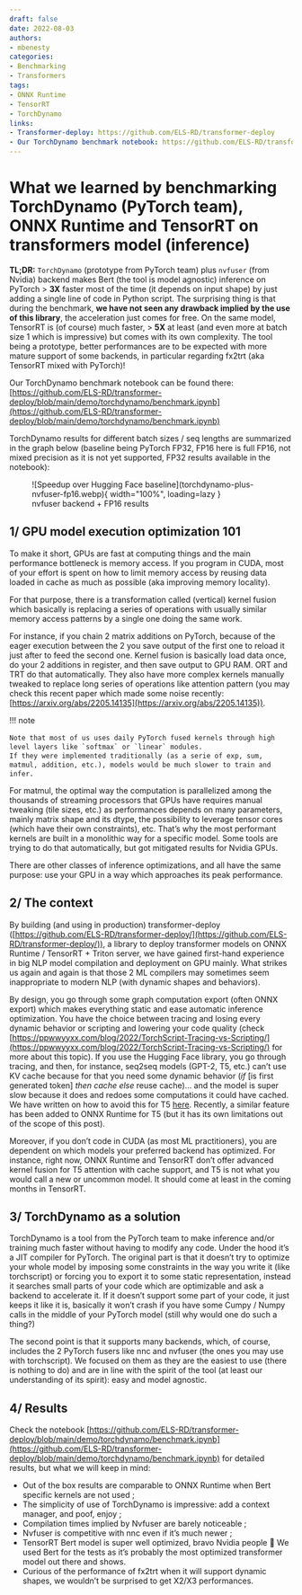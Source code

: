 ```yaml
---
draft: false
date: 2022-08-03
authors:
- mbenesty
categories:
- Benchmarking
- Transformers
tags:
- ONNX Runtime
- TensorRT
- TorchDynamo
links:
- Transformer-deploy: https://github.com/ELS-RD/transformer-deploy
- Our TorchDynamo benchmark notebook: https://github.com/ELS-RD/transformer-deploy/blob/main/demo/torchdynamo/benchmark.ipynb
---
```


# What we learned by benchmarking TorchDynamo (PyTorch team), ONNX Runtime and TensorRT on transformers model (inference)

**TL;DR:** `TorchDynamo` (prototype from PyTorch team) plus `nvfuser` (from Nvidia) backend makes Bert (the tool is model
agnostic) inference on PyTorch > **3X** faster most of the time (it depends on input shape) by just adding a single line of code in
Python script.
The surprising thing is that during the benchmark, **we have not seen any drawback implied by the use of this library**, the acceleration just comes for free.
On the same model, TensorRT is (of course) much faster, > **5X** at least (and even more at batch size 1 which is
impressive) but comes with its own complexity.
The tool being a prototype, better performances are to be expected with more mature support of some backends, in
particular regarding fx2trt (aka TensorRT mixed with PyTorch)!

<!-- more -->

Our TorchDynamo benchmark notebook can be found there:
[https://github.com/ELS-RD/transformer-deploy/blob/main/demo/torchdynamo/benchmark.ipynb](https://github.com/ELS-RD/transformer-deploy/blob/main/demo/torchdynamo/benchmark.ipynb)

TorchDynamo results for different batch sizes / seq lengths are summarized in the graph below (baseline being PyTorch
FP32, FP16 here is full FP16, not mixed precision as it is not yet supported, FP32 results available in the notebook):

<figure markdown>
  ![Speedup over Hugging Face baseline](torchdynamo-plus-nvfuser-fp16.webp){ width="100%", loading=lazy }
  <figcaption>nvfuser backend + FP16 results</figcaption>
</figure>

## 1/ GPU model execution optimization 101

To make it short, GPUs are fast at computing things and the main performance bottleneck is memory access.
If you program in CUDA, most of your effort is spent on how to limit memory access by reusing data loaded in cache as
much as possible (aka improving memory locality).

For that purpose, there is a transformation called (vertical) kernel fusion which basically is replacing a series of
operations with usually similar memory access patterns by a single one doing the same work.

For instance, if you chain 2 matrix additions on PyTorch, because of the eager execution between the 2 you save output
of the first one to reload it just after to feed the second one.
Kernel fusion is basically load data once, do your 2 additions in register, and then save output to GPU RAM. ORT and TRT
do that automatically.
They also have more complex kernels manually tweaked to replace long series of operations like attention pattern (you
may check this recent paper which made some noise recently: [https://arxiv.org/abs/2205.14135](https://arxiv.org/abs/2205.14135)).

!!! note

    Note that most of us uses daily PyTorch fused kernels through high level layers like `softmax` or `linear` modules. 
    If they were implemented traditionally (as a serie of exp, sum, matmul, addition, etc.), models would be much slower to train and infer.

For matmul, the optimal way the computation is parallelized among the thousands of streaming processors that GPUs have
requires manual tweaking (tile sizes, etc.) as performances depends on many parameters, mainly matrix shape and its dtype, the possibility to leverage tensor
cores (which have their own constraints), etc.
That’s why the most performant kernels are built in a monolithic way for a specific model. Some tools are trying to do
that automatically, but got mitigated results for Nvidia GPUs.

There are other classes of inference optimizations, and all have the same purpose: use your GPU in a way which
approaches its peak performance.

## 2/ The context

By building (and using in production)
transformer-deploy ([https://github.com/ELS-RD/transformer-deploy/](https://github.com/ELS-RD/transformer-deploy/)),
a library to deploy transformer models on ONNX Runtime / TensorRT + Triton server, we have gained first-hand experience
in big NLP model compilation and deployment on GPU mainly.
What strikes us again and again is that those 2 ML compilers may sometimes seem inappropriate to modern NLP (with
dynamic shapes and behaviors).

By design, you go through some graph computation export (often ONNX export) which makes everything static and ease
automatic inference optimization.
You have the choice between tracing and losing every dynamic behavior or scripting and lowering your code quality
(check [https://ppwwyyxx.com/blog/2022/TorchScript-Tracing-vs-Scripting/](https://ppwwyyxx.com/blog/2022/TorchScript-Tracing-vs-Scripting/) 
for more about this topic).
If you use the Hugging Face library, you go through tracing, and then, for instance, seq2seq models (GPT-2, T5, etc.)
can’t use KV cache because for that you need some dynamic behavior (_if_ [is first generated token] _then cache else_ reuse
cache)… and the model is super slow because it does and redoes some computations it could have cached.
We have written on how to avoid this for T5 [here](../what-we-learned-by-making-t5-large/index.md).
Recently, a similar feature has been added to ONNX Runtime for T5 (but it has its own limitations out of the scope of
this post).

Moreover, if you don’t code in CUDA (as most ML practitioners), you are dependent on which models your preferred backend
has optimized.
For instance, right now, ONNX Runtime and TensorRT don’t offer advanced kernel fusion for T5 attention with cache
support, and T5 is not what you would call a new or uncommon model.
It should come at least in the coming months in TensorRT.

## 3/ TorchDynamo as a solution

TorchDynamo is a tool from the PyTorch team to make inference and/or training much faster without having to modify any
code.
Under the hood it’s a JIT compiler for PyTorch. The original part is that it doesn’t try to optimize your whole model
by imposing some constraints in the way you write it (like torchscript) or forcing you to export it to some static
representation,
instead it searches small parts of your code which are optimizable and ask a backend to accelerate it.
If it doesn’t support some part of your code, it just keeps it like it is,
basically it won’t crash if you have some Cumpy / Numpy calls in the middle of your PyTorch model (still why would one
do such a thing?)

The second point is that it supports many backends, which, of course, includes the 2 PyTorch fusers like nnc and
nvfuser (the ones you may use with torchscript).
We focused on them as they are the easiest to use (there is nothing to do) and are in line with the spirit of the tool 
(at least our understanding of its spirit): easy and model agnostic.

## 4/ Results

Check the
notebook [https://github.com/ELS-RD/transformer-deploy/blob/main/demo/torchdynamo/benchmark.ipynb](https://github.com/ELS-RD/transformer-deploy/blob/main/demo/torchdynamo/benchmark.ipynb)
for detailed results, but what we will keep in mind:

- Out of the box results are comparable to ONNX Runtime when Bert specific kernels are not used ;
- The simplicity of use of TorchDynamo is impressive: add a context manager, and poof, enjoy ;
- Compilation times implied by Nvfuser are barely noticeable ;
- Nvfuser is competitive with nnc even if it’s much newer ;
- TensorRT Bert model is super well optimized, bravo Nvidia people 👏 We used Bert for the tests as it’s probably the
  most optimized transformer model out there and shows.
- Curious of the performance of fx2trt when it will support dynamic shapes, we wouldn’t be surprised to get X2/X3
  performances.